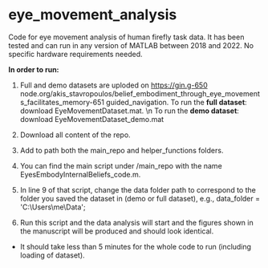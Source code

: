 # eye_movement_analysis
Code for eye movement analysis of human firefly task data.
It has been tested and can run in any version of MATLAB between 2018 and 2022.
No specific hardware requirements needed.



**In order to run:**

1) Full and demo datasets are uploded on https://gin.g-650 node.org/akis_stavropoulos/belief_embodiment_through_eye_movements_facilitates_memory-651 guided_navigation.
To run the **full dataset**: download EyeMovementDataset.mat. \n
To run the **demo dataset**: download EyeMovementDataset_demo.mat

3) Download all content of the repo.

4) Add to path both the main_repo and helper_functions folders.

5) You can find the main script under /main_repo with the name EyesEmbodyInternalBeliefs_code.m.

6) In line 9 of that script, change the data folder path to correspond to the folder you saved the dataset in (demo or full dataset), e.g., data_folder = 'C:\Users\me\Data\';

7) Run this script and the data analysis will start and the figures shown in the manuscript will be produced and should look identical.

* It should take less than 5 minutes for the whole code to run (including loading of dataset).

